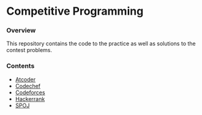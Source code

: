 <p align="center">
<h1>Competitive Programming</h1>
</p>

### Overview
This repository contains the code to the practice as well as solutions to the contest problems.

### Contents

- [Atcoder](/AtCoder/README.md)
- [Codechef](/Codechef/README.md)
- [Codeforces](/Codeforces/README.md)
- [Hackerrank](/Hackerrank/README.md)
- [SPOJ](/SPOJ/README.md)
